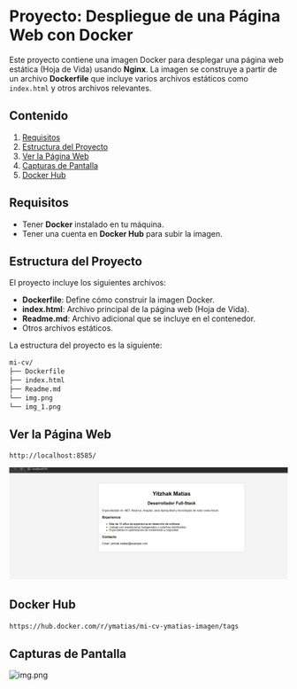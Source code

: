 # Proyecto: Despliegue de una Página Web con Docker

Este proyecto contiene una imagen Docker para desplegar una página web estática (Hoja de Vida) usando **Nginx**. La imagen se construye a partir de un archivo **Dockerfile** que incluye varios archivos estáticos como `index.html` y otros archivos relevantes.

## Contenido

1. [Requisitos](#requisitos)
2. [Estructura del Proyecto](#estructura-del-proyecto)
3. [Ver la Página Web](#ver-la-página-web)
4. [Capturas de Pantalla](#capturas-de-pantalla)
5. [Docker Hub](#Docker-hub)

## Requisitos

- Tener **Docker** instalado en tu máquina.
- Tener una cuenta en **Docker Hub** para subir la imagen.

## Estructura del Proyecto

El proyecto incluye los siguientes archivos:

- **Dockerfile**: Define cómo construir la imagen Docker.
- **index.html**: Archivo principal de la página web (Hoja de Vida).
- **Readme.md**: Archivo adicional que se incluye en el contenedor.
- Otros archivos estáticos.

La estructura del proyecto es la siguiente:
```plaintext
mi-cv/
├── Dockerfile
├── index.html
├── Readme.md
└── img.png
└── img_1.png
```
## Ver la Página Web 
```http request
http://localhost:8585/
```

![img_1.png](img_1.png)
## Docker Hub
``` https://hub.docker.com/r/ymatias/mi-cv-ymatias-imagen/tags ```
## Capturas de Pantalla

![img.png](img_2.png)



